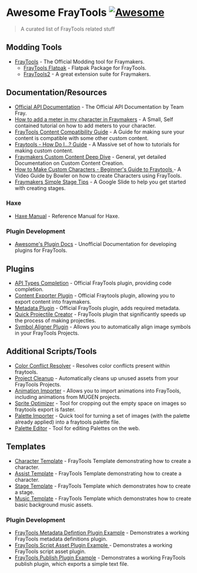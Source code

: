 # Awesome FrayTools [![Awesome](https://awesome.re/badge.svg)](https://awesome.re)

> A curated list of FrayTools related stuff

## Modding Tools
- [FrayTools](https://fraytools.com/) - The Official Modding tool for Fraymakers.
  - [FrayTools Flatpak](https://gitlab.com/shifterbit/fraytools-flatpak) - Flatpak Package for FrayTools.
  - [FrayTools2](https://github.com/Zardy45321/Fraytools2) - A great extension suite for Fraymakers.
  
## Documentation/Resources
- [Official API Documentation](https://github.com/Fraymakers/fraymakers-api-docs) - The Official API Documentation by Team Fray.
- [How to add a meter in my character in Fraymakers](https://steamcommunity.com/sharedfiles/filedetails/?id=3334662751) - A Small, Self contained tutorial on how to add meters to your character.
- [FrayTools Content Compatibility Guide](https://steamcommunity.com/sharedfiles/filedetails/?id=3323129659) - A Guide for making sure your content is compatible with some other custom content.
- [Fraytools - How Do I...? Guide](https://steamcommunity.com/sharedfiles/filedetails/?id=3032341856) - A Massive set of how to tutorials for making custom content.
- [Fraymakers Custom Content Deep Dive](https://docs.google.com/document/d/1o6CE04FRaqQyksD2uX7zxOQXYiZ_M2YCwtqK0mMoARY/) - General, yet detailed Documentation on Custom Content Creation.
- [How to Make Custom Characters - Beginner's Guide to Fraytools ](https://www.youtube.com/watch?v=eRs6qeL4WZI) - A Video Guide by Bowler on how to create Characters using FrayTools.
- [Fraymakers Simple Stage Tips](https://docs.google.com/presentation/d/e/2PACX-1vT4fzHrONPnt43o28o7XLDKgZj-CpQt4jpxRXg15GV0xtCvaAHFIceROBGX9CNBHkcffr2J_id9VWeG/pub?start=false&loop=false&delayms=3000#slide=id.p) - A Google Slide to help you get started with creating stages.

### Haxe
- [Haxe Manual](https://haxe.org/manual/introduction.html) - Reference Manual for Haxe.

### Plugin Development
- [Awesome's Plugin Docs](https://github.com/awesoee/The-Plugin-Docs) - Unofficial Documentation for developing plugins for FrayTools.

## Plugins
- [API Types Completion](https://github.com/Fraymakers/api-types-plugin) - Official FrayTools plugin, providing code completion.
- [Content Exporter Plugin](https://github.com/Fraymakers/content-exporter-plugin) - Official Fraytools plugin, allowing you to export content into fraymakers.
- [Metadata Plugin](https://github.com/Fraymakers/metadata-plugin) - Official FrayTools plugin, adds required metadata.
- [Quick Projectile Creator](https://github.com/awesoee/Fraytools-Quick-Projectile-Creator-v0.1.1-hotfix) - FrayTools plugin that significantly speeds up the process of making projectles.
- [Symbol Aligner Plugin](https://github.com/awesoee/FrayTools-Symbol-Aligner-v0.1.0) - Allows you to automatically align image symbols in your FrayTools Projects.

## Additional Scripts/Tools
- [Color Conflict Resolver](https://github.com/Zardy45321/fraytools-color-conflict-resolver) - Resolves color conflicts present within fraytools.
- [Project Cleanup](https://github.com/Zardy45321/fraytools-project-cleanup) - Automatically cleans up unused assets from your FrayTools Projects.
- [Animation Importer](https://github.com/Zardy45321/fraytools-anim-importer) - Allows you to import animations into FrayTools, including animations from MUGEN projects.
- [Sprite Optimizer](https://psndth.github.io/SpriteOptimizer/) - Tool for cropping out the empty space on images so fraytools export is faster. 
- [Palette Importer](https://psndth.github.io/PaletteImporter/) - Quick tool for turning a set of images (with the palette already applied) into a fraytools palette file.
- [Palette Editor](https://psndth.github.io/PaletteEditor/) - Tool for editing Palettes on the web.

## Templates
- [Character Template](https://github.com/Fraymakers/character-template) - FrayTools Template demonstrating how to create a character.
- [Assist Template](https://github.com/Fraymakers/assist-template) - FrayTools Template demonstrating how to create a character.
- [Stage Template](https://github.com/Fraymakers/stage-template) - FrayTools Template which demonstrates how to create a stage.
- [Music Template](https://github.com/Fraymakers/music-template) - FrayTools Template which demonstrates how to create basic background music assets.

### Plugin Development
- [FrayTools Metadata Defintion Plugin Example](https://github.com/awesoee/ts-metadata-plugin-example/) - Demonstrates a working FrayTools metadata definitions plugin.
- [FrayTools Script Asset Plugin Example ](https://github.com/awesoee/ts-script-plugin-example/) - Demonstrates a working FrayTools script asset plugin.
- [FrayTools Publish Plugin Example](https://github.com/awesoee/ts-publish-plugin-example/) - Demonstrates a working FrayTools publish plugin, which exports a simple text file.


